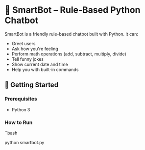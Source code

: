 # 🤖 SmartBot – Rule-Based Python Chatbot

SmartBot is a friendly rule-based chatbot built with Python. It can:

- Greet users
- Ask how you're feeling
- Perform math operations (add, subtract, multiply, divide)
- Tell funny jokes
- Show current date and time
- Help you with built-in commands

## 🚀 Getting Started

### Prerequisites
- Python 3

### How to Run

``bash

python smartbot.py
